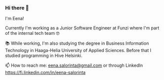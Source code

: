 ### Hi there 👋

I'm Eena!

Currently I'm working as a Junior Software Engineer at Funzi where I'm part of the internal tech team 🤓

📚 While working, I'm also studying the degree in Business Information Technology in Haaga-Helia University of Applied Sciences.
Before that I studied programming in Hive Helsinki.

📫 How to reach me: eena.salorinta@gmail.com or through LinkedIn https://fi.linkedin.com/in/eena-salorinta
<!--
**esalorin/esalorin** is a ✨ _special_ ✨ repository because its `README.md` (this file) appears on your GitHub profile.


- 🔭 I’m currently working on ...
- 🌱 I’m currently learning ...
- 👯 I’m looking to collaborate on ...
- 🤔 I’m looking for help with ...
- 💬 Ask me about ...
- 📫 How to reach me: ...
- 😄 Pronouns: ...
- ⚡ Fun fact: ...
-->
